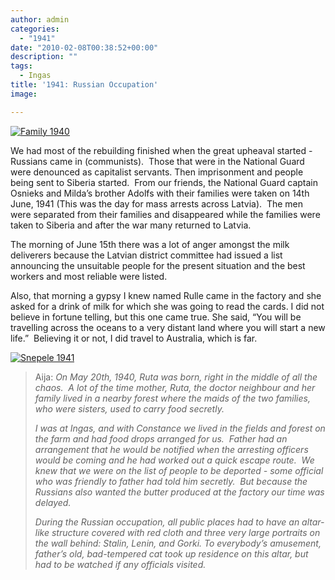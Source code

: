 ```yaml
---
author: admin
categories:
  - "1941"
date: "2010-02-08T00:38:52+00:00"
description: ""
tags:
  - Ingas
title: '1941: Russian Occupation'
image: 

---
```

[![Family 1940](http://farm3.static.flickr.com/2775/4277401881_809052c73c.jpg)](http://www.flickr.com/photos/64918212@N00/4277401881/ "Family 1940")

We had most of the rebuilding finished when the great upheaval started - Russians came in (communists).  Those that were in the National Guard were denounced as capitalist servants. Then imprisonment and people being sent to Siberia started.  From our friends, the National Guard captain Osnieks and Milda’s brother Adolfs with their families were taken on 14th June, 1941 (This was the day for mass arrests across Latvia).  The men were separated from their families and disappeared while the families were taken to Siberia and after the war many returned to Latvia.

The morning of June 15th there was a lot of anger amongst the milk deliverers because the Latvian district committee had issued a list announcing the unsuitable people for the present situation and the best workers and most reliable were listed.

Also, that morning a gypsy I knew named Rulle came in the factory and she asked for a drink of milk for which she was going to read the cards. I did not believe in fortune telling, but this one came true. She said, “You will be travelling across the oceans to a very distant land where you will start a new life.”  Believing it or not, I did travel to Australia, which is far.

[![Snepele 1941](http://farm3.static.flickr.com/2702/4278558688_e761e63891.jpg)](http://www.flickr.com/photos/64918212@N00/4278558688/ "Snepele 1941")

> Aija: _On May 20th, 1940, Ruta was born, right in the middle of all the chaos.  A lot of the time mother, Ruta, the doctor neighbour and her family lived in a nearby forest where the maids of the two families, who were sisters, used to carry food secretly. <p>I was at Ingas, and with Constance we lived in the fields and forest on the farm and had food drops arranged for us.  Father had an arrangement that he would be notified when the arresting officers would be coming and he had worked out a quick escape route.  We knew that we were on the list of people to be deported - some official who was friendly to father had told him secretly.  But because the Russians also wanted the butter produced at the factory our time was delayed. <P>During the Russian occupation, all public places had to have an altar-like structure covered with red cloth and three very large portraits on the wall behind: Stalin, Lenin, and Gorki. To everybody’s amusement, father’s old, bad-tempered cat took up residence on this altar, but had to be watched if any officials visited._
